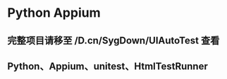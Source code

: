 


# Python Appium


## 完整项目请移至 /D.cn/SygDown/UIAutoTest 查看

## Python、Appium、unitest、HtmlTestRunner

